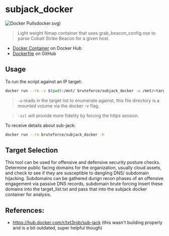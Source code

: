 # subjack_docker

![Docker Pulls](https://img.shields.io/docker/pulls/bruteforce/subjack)docker.svg)

> Light weight Nmap container that uses grab_beacon_config.nse to parse Cobalt Strike Beacon for a given host.

- [Docker Container](https://hub.docker.com/r/bruteforce/subjack_docker) on Docker Hub
- [Dockerfile](https://github.com/beerMT/subjack_docker/blob/main/subjack.Dockerfile) on GitHub

## Usage

To run the script against an IP target:
```bash
docker run --rm -v $(pwd):/mnt/ bruteforce/subjack_docker -w /mnt/<target_list.txt> -ssl -v
```
> `-w` reads in the target list to enumerate against, this file directory is a mounted volume via the docker -v flag.

> `-ssl` will provide more fidelity by forcing the https session.

To receive details about sub-jack:
```bash
docker run --rm bruteforce/subjack_docker -h
```

## Target Selection

This tool can be used for offensive and defensive security posture checks. Determine public facing domains for the organization, usually cloud assets, and check to see if they are susceptible to dangling DNS/ subdomain hijacking. Subdomains can be gathered durign recon phases of an offensive engagement via passive DNS records, subdomain brute forcing Insert these domains into the target_list.txt and pass that into the subjack docker container for analysis.


## References:
* https://hub.docker.com/r/txt3rob/sub-jack (this wasn't building properly and is a bit outdated, super helpful though)
